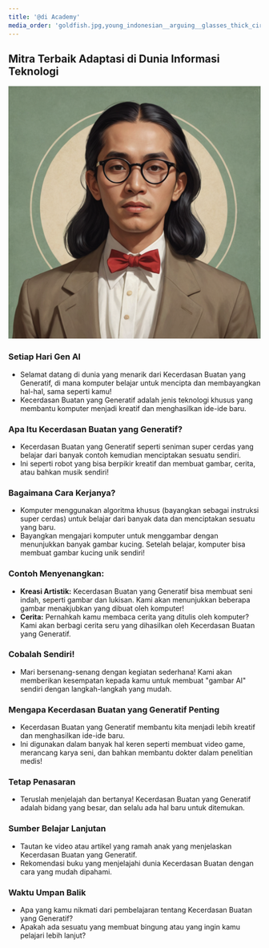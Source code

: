 ```yaml
---
title: '@di Academy'
media_order: 'goldfish.jpg,young_indonesian__arguing__glasses_thick_circle_frame__long_hair__full_body__face_like_sukarno_seed-0ts-1702221683_idx-0.png'
---
```


## Mitra Terbaik Adaptasi di Dunia Informasi Teknologi  

![young_indonesian__arguing__glasses_thick_circle_frame__long_hair__full_body__face_like_sukarno_seed-0ts-1702221683_idx-0](young_indonesian__arguing__glasses_thick_circle_frame__long_hair__full_body__face_like_sukarno_seed-0ts-1702221683_idx-0.png "young_indonesian__arguing__glasses_thick_circle_frame__long_hair__full_body__face_like_sukarno_seed-0ts-1702221683_idx-0")
### Setiap Hari Gen AI

- Selamat datang di dunia yang menarik dari Kecerdasan Buatan yang Generatif, di mana komputer belajar untuk mencipta dan membayangkan hal-hal, sama seperti kamu!
- Kecerdasan Buatan yang Generatif adalah jenis teknologi khusus yang membantu komputer menjadi kreatif dan menghasilkan ide-ide baru.

### Apa Itu Kecerdasan Buatan yang Generatif?
- Kecerdasan Buatan yang Generatif seperti seniman super cerdas yang belajar dari banyak contoh kemudian menciptakan sesuatu sendiri.
- Ini seperti robot yang bisa berpikir kreatif dan membuat gambar, cerita, atau bahkan musik sendiri!

### Bagaimana Cara Kerjanya?
- Komputer menggunakan algoritma khusus (bayangkan sebagai instruksi super cerdas) untuk belajar dari banyak data dan menciptakan sesuatu yang baru.
- Bayangkan mengajari komputer untuk menggambar dengan menunjukkan banyak gambar kucing. Setelah belajar, komputer bisa membuat gambar kucing unik sendiri!

### Contoh Menyenangkan:
- **Kreasi Artistik:** Kecerdasan Buatan yang Generatif bisa membuat seni indah, seperti gambar dan lukisan. Kami akan menunjukkan beberapa gambar menakjubkan yang dibuat oleh komputer!
- **Cerita:** Pernahkah kamu membaca cerita yang ditulis oleh komputer? Kami akan berbagi cerita seru yang dihasilkan oleh Kecerdasan Buatan yang Generatif.

### Cobalah Sendiri!
- Mari bersenang-senang dengan kegiatan sederhana! Kami akan memberikan kesempatan kepada kamu untuk membuat "gambar AI" sendiri dengan langkah-langkah yang mudah.

### Mengapa Kecerdasan Buatan yang Generatif Penting
- Kecerdasan Buatan yang Generatif membantu kita menjadi lebih kreatif dan menghasilkan ide-ide baru.
- Ini digunakan dalam banyak hal keren seperti membuat video game, merancang karya seni, dan bahkan membantu dokter dalam penelitian medis!

### Tetap Penasaran
- Teruslah menjelajah dan bertanya! Kecerdasan Buatan yang Generatif adalah bidang yang besar, dan selalu ada hal baru untuk ditemukan.

### Sumber Belajar Lanjutan
- Tautan ke video atau artikel yang ramah anak yang menjelaskan Kecerdasan Buatan yang Generatif.
- Rekomendasi buku yang menjelajahi dunia Kecerdasan Buatan dengan cara yang mudah dipahami.

### Waktu Umpan Balik
- Apa yang kamu nikmati dari pembelajaran tentang Kecerdasan Buatan yang Generatif?
- Apakah ada sesuatu yang membuat bingung atau yang ingin kamu pelajari lebih lanjut?